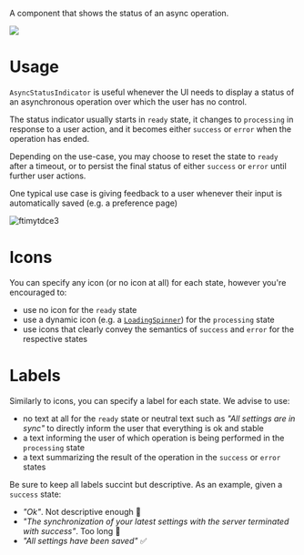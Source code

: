 A component that shows the status of an async operation.

<img src="https://user-images.githubusercontent.com/10867086/36914808-d1d62f7c-1e4e-11e8-8642-dbd245a24bad.jpg">


# Usage
`AsyncStatusIndicator` is useful whenever the UI needs to display a status of an asynchronous operation over which the user has no control.

The status indicator usually starts in `ready` state, it changes to `processing` in response to a user action, and it becomes either `success` or `error` when the operation has ended.

Depending on the use-case, you may choose to reset the state to `ready` after a timeout, or to persist the final status of either `success` or `error` until further user actions.

One typical use case is giving feedback to a user whenever their input is automatically saved (e.g. a preference page)

![ftimytdce3](https://user-images.githubusercontent.com/691940/36896618-a8d7cb8e-1e13-11e8-80ca-4f710b01dfe6.gif)


# Icons
You can specify any icon (or no icon at all) for each state, however you're encouraged to:

- use no icon for the `ready` state
- use a dynamic icon (e.g. a [`LoadingSpinner`](/#loadingspinner)) for the `processing` state
- use icons that clearly convey the semantics of `success` and `error` for the respective states

# Labels
Similarly to icons, you can specify a label for each state. We advise to use:

- no text at all for the `ready` state or neutral text such as *"All settings are in sync"* to directly inform the user that everything is ok and stable
- a text informing the user of which operation is being performed in the `processing` state
- a text summarizing the result of the operation in the `success` or `error` states

Be sure to keep all labels succint but descriptive. As an example, given a `success` state:

- *"Ok"*. Not descriptive enough ️🚨
- *"The synchronization of your latest settings with the server terminated with success"*. Too long 🚨
- *"All settings have been saved"* ✅

